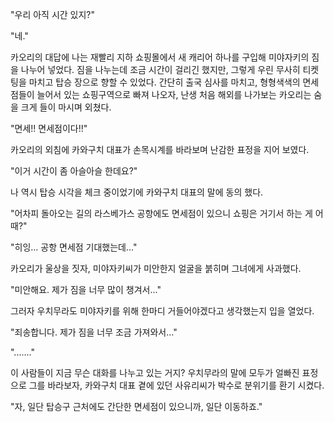 "우리 아직 시간 있지?" 

"네." 

카오리의 대답에 나는 재빨리 지하 쇼핑몰에서 새 캐리어 하나를 구입해 미야자키의 짐을 나누어 넣었다. 
짐을 나누는데 조금 시간이 걸리긴 했지만, 그렇게 우린 무사히 티켓팅을 마치고 탑승 장으로 향할 수 있었다. 
간단히 출국 심사를 마치고, 형형색색의 면세점들이 늘어서 있는 쇼핑구역으로 빠져 나오자, 난생 처음 해외를 나가보는 카오리는 숨을 크게 들이 마시며 외쳤다. 

"면세!! 면세점이다!!" 

카오리의 외침에 카와구치 대표가 손목시계를 바라보며 난감한 표정을 지어 보였다. 

"이거 시간이 좀 아슬아슬 한데요?" 

나 역시 탑승 시각을 체크 중이었기에 카와구치 대표의 말에 동의 했다. 

"어차피 돌아오는 길의 라스베가스 공항에도 면세점이 있으니 쇼핑은 거기서 하는 게 어때?" 

"히잉... 공항 면세점 기대했는데..." 

카오리가 울상을 짓자, 미야자키씨가 미안한지 얼굴을 붉히며 그녀에게 사과했다. 

"미안해요. 제가 짐을 너무 많이 챙겨서..." 

그러자 우치무라도 미야자키를 위해 한마디 거들어야겠다고 생각했는지 입을 열었다. 

"죄송합니다. 제가 짐을 너무 조금 가져와서..." 

"......." 

이 사람들이 지금 무슨 대화를 나누고 있는 거지? 
우치무라의 말에 모두가 얼빠진 표정으로 그를 바라보자, 카와구치 대표 곁에 있던 사유리씨가 박수로 분위기를 환기 시켰다. 

"자, 일단 탑승구 근처에도 간단한 면세점이 있으니까, 일단 이동하죠." 